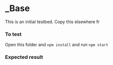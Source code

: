 # _Base

This is an initial testbed. Copy this elsewhere fr

### To test

Open this folder and `npm install` and run `npm start`


### Expected result

